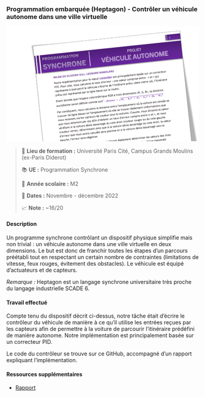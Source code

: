 ### Programmation embarquée (Heptagon) - Contrôler un véhicule autonome dans une ville virtuelle
![prog-sync-img.png](prog-sync-img.png)
> :school: **Lieu de formation :** Université Paris Cité, Campus Grands Moulins (ex-Paris Diderot)
> 
> :books: **UE :** Programmation Synchrone 
> 
> :pushpin: **Année scolaire :** M2
> 
> :calendar: **Dates :** Novembre - décembre 2022 
> 
> :chart_with_upwards_trend: **Note :** ~16/20

#### Description
Un programme synchrone contrôlant un dispositif physique simplifie mais non trivial : un véhicule autonome dans une ville virtuelle en deux dimensions. 
Le but est donc de franchir toutes les étapes d’un parcours préétabli tout en respectant un certain nombre de contraintes 
(limitations de vitesse, feux rouges, évitement des obstacles). Le véhicule est équipé d’actuateurs et de capteurs.

_Remarque :_ Heptagon est un langage synchrone universitaire très proche du langage industrielle SCADE 6.

#### Travail effectué
Compte tenu du dispositif décrit ci-dessus, notre tâche était d’écrire le contrôleur du véhicule de manière à ce qu’il utilise les entrées reçues par les capteurs afin de permettre à la voiture de parcourir l’itinéraire prédéfini de manière autonome. Notre implémentation est principalement basée sur un correcteur PID. 

Le code du contrôleur se trouve sur ce GitHub, accompagné d’un rapport expliquant l’implémentation.

#### Ressources supplémentaires
- [Rapport](Rapport_FR.pdf)
